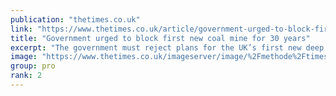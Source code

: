 ```yaml
---
publication: "thetimes.co.uk"
link: "https://www.thetimes.co.uk/article/government-urged-to-block-first-new-coal-mine-for-30-years-5s906r6d2"
title: "Government urged to block first new coal mine for 30 years"
excerpt: "The government must reject plans for the UK’s first new deep coal mine since the 1980s, environmental groups have said after a pivotal decision on the project"
image: "https://www.thetimes.co.uk/imageserver/image/%2Fmethode%2Ftimes%2Fprod%2Fweb%2Fbin%2Fc0a52fac-5c36-11ed-9b1f-f7c251e9dfdc.jpg?crop=2939%2C1653%2C842%2C263&resize=1200"
group: pro
rank: 2
---
```

